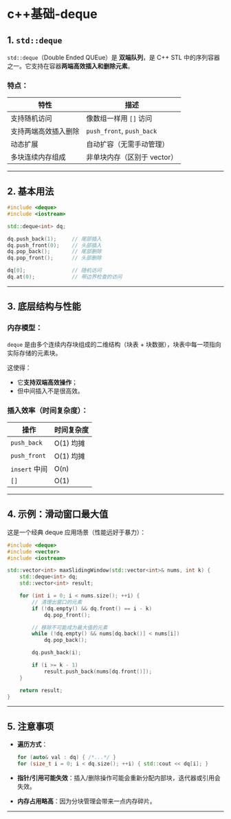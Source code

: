 # c++基础-deque


## 1. `std::deque`

`std::deque`（Double Ended QUEue）是 **双端队列**，是 C++ STL 中的序列容器之一。它支持在容器**两端高效插入和删除元素**。

### 特点：

| 特性                  | 描述 |
|----------------------|------|
| 支持随机访问          | 像数组一样用 `[]` 访问 |
| 支持两端高效插入删除   | `push_front`, `push_back` |
| 动态扩展              | 自动扩容（无需手动管理） |
| 多块连续内存组成      | 非单块内存（区别于 vector）|

---

## 2. 基本用法

```cpp
#include <deque>
#include <iostream>

std::deque<int> dq;

dq.push_back(1);     // 尾部插入
dq.push_front(0);    // 头部插入
dq.pop_back();       // 尾部删除
dq.pop_front();      // 头部删除

dq[0];               // 随机访问
dq.at(0);            // 带边界检查的访问
```

---


## 3. 底层结构与性能

### 内存模型：
`deque` 是由多个连续内存块组成的二维结构（块表 + 块数据），块表中每一项指向实际存储的元素块。

这使得：
- 它**支持双端高效操作**；
- 但中间插入不是很高效。

### 插入效率（时间复杂度）：

| 操作          | 时间复杂度 |
|---------------|------------|
| `push_back`   | O(1) 均摊  |
| `push_front`  | O(1) 均摊  |
| `insert` 中间 | O(n)       |
| `[]`          | O(1)       |

---

## 4. 示例：滑动窗口最大值

这是一个经典 deque 应用场景（性能远好于暴力）：

```cpp
#include <deque>
#include <vector>
#include <iostream>

std::vector<int> maxSlidingWindow(std::vector<int>& nums, int k) {
    std::deque<int> dq;
    std::vector<int> result;

    for (int i = 0; i < nums.size(); ++i) {
        // 清理出窗口的元素
        if (!dq.empty() && dq.front() == i - k)
            dq.pop_front();

        // 移除不可能成为最大值的元素
        while (!dq.empty() && nums[dq.back()] < nums[i])
            dq.pop_back();

        dq.push_back(i);

        if (i >= k - 1)
            result.push_back(nums[dq.front()]);
    }

    return result;
}
```

---

## 5. 注意事项

- **遍历方式**：
  ```cpp
  for (auto& val : dq) { /*...*/ }
  for (size_t i = 0; i < dq.size(); ++i) { std::cout << dq[i]; }
  ```

- **指针/引用可能失效**：插入/删除操作可能会重新分配内部块，迭代器或引用会失效。

- **内存占用略高**：因为分块管理会带来一点内存碎片。

---
